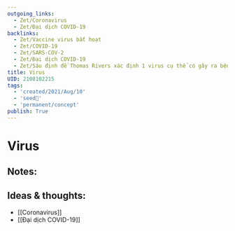 ```yaml
---
outgoing_links:
  - Zet/Coronavirus
  - Zet/Đại dịch COVID-19
backlinks:
  - Zet/Vaccine virus bất hoạt
  - Zet/COVID-19
  - Zet/SARS-COV-2
  - Zet/Đại dịch COVID-19
  - Zet/Sáu định đề Thomas Rivers xác định 1 virus cụ thể có gây ra bệnh cụ thể không
title: Virus
UID: 2108102215
tags:
  - 'created/2021/Aug/10'
  - 'seed🥜'
  - 'permanent/concept'
publish: True
---
```

# Virus

## Notes:


## Ideas & thoughts:
- [[Coronavirus]]
- [[Đại dịch COVID-19]]
